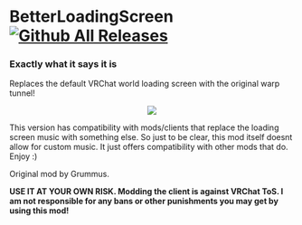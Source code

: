# BetterLoadingScreen [![Github All Releases](https://img.shields.io/github/downloads/Grummus/BetterLoadingScreen/total.svg)]()
### Exactly what it says it is

Replaces the default VRChat world loading screen with the original warp tunnel!

<p align="center">
  <img width="" height="" src="https://github.com/Grummus/BetterLoadingScreen/blob/master/preview.gif">
</p>

This version has compatibility with mods/clients that replace the loading screen music with something else. So just to be clear, this mod itself doesnt allow for custom music. It just offers compatibility with other mods that do. Enjoy :)

Original mod by Grummus.

**USE IT AT YOUR OWN RISK. Modding the client is against VRChat ToS. I am not responsible for any bans or other punishments you may get by using this mod!**
